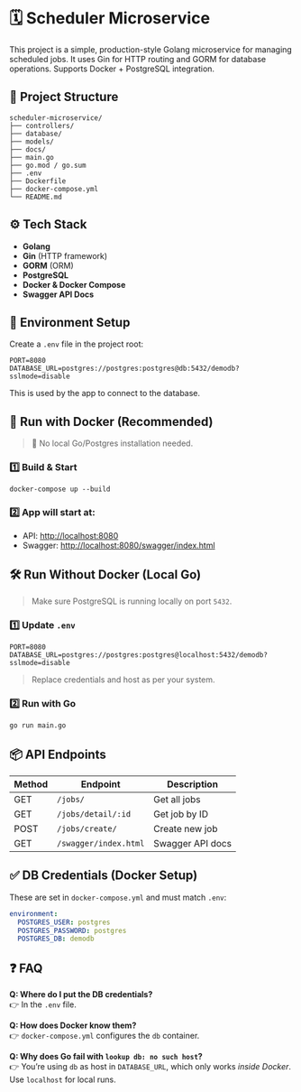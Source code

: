 # 🗓️ Scheduler Microservice

This project is a simple, production-style Golang microservice for managing scheduled jobs. It uses Gin for HTTP routing and GORM for database operations. Supports Docker + PostgreSQL integration.

## 📁 Project Structure

```
scheduler-microservice/
├── controllers/
├── database/
├── models/
├── docs/
├── main.go
├── go.mod / go.sum
├── .env
├── Dockerfile
├── docker-compose.yml
└── README.md
```

## ⚙️ Tech Stack

- **Golang**
- **Gin** (HTTP framework)
- **GORM** (ORM)
- **PostgreSQL**
- **Docker & Docker Compose**
- **Swagger API Docs**

## 🔧 Environment Setup

Create a `.env` file in the project root:

```
PORT=8080
DATABASE_URL=postgres://postgres:postgres@db:5432/demodb?sslmode=disable
```

This is used by the app to connect to the database.

## 🚀 Run with Docker (Recommended)

> 🐳 No local Go/Postgres installation needed.

### 1️⃣ Build & Start

```
docker-compose up --build
```

### 2️⃣ App will start at:

- API: [http://localhost:8080](http://localhost:8080)
- Swagger: [http://localhost:8080/swagger/index.html](http://localhost:8080/swagger/index.html)

## 🛠️ Run Without Docker (Local Go)

> Make sure PostgreSQL is running locally on port `5432`.

### 1️⃣ Update `.env`

```
PORT=8080
DATABASE_URL=postgres://postgres:postgres@localhost:5432/demodb?sslmode=disable
```

> Replace credentials and host as per your system.

### 2️⃣ Run with Go

```
go run main.go
```

## 📦 API Endpoints

| Method | Endpoint              | Description         |
|--------|-----------------------|---------------------|
| GET    | `/jobs/`              | Get all jobs        |
| GET    | `/jobs/detail/:id`    | Get job by ID       |
| POST   | `/jobs/create/`       | Create new job      |
| GET    | `/swagger/index.html` | Swagger API docs    |

## ✅ DB Credentials (Docker Setup)

These are set in `docker-compose.yml` and must match `.env`:

```yaml
environment:
  POSTGRES_USER: postgres
  POSTGRES_PASSWORD: postgres
  POSTGRES_DB: demodb
```

## ❓ FAQ

**Q: Where do I put the DB credentials?**  
👉 In the `.env` file.

**Q: How does Docker know them?**  
👉 `docker-compose.yml` configures the `db` container.

**Q: Why does Go fail with `lookup db: no such host`?**  
👉 You’re using `db` as host in `DATABASE_URL`, which only works *inside Docker*. Use `localhost` for local runs.

